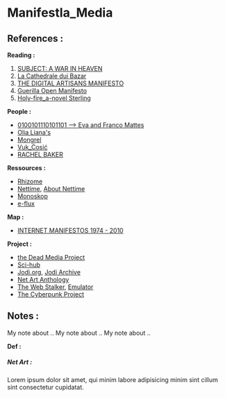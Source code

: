 # Manifestla_Media




## References :


**Reading :**

1. [SUBJECT: A WAR IN HEAVEN](./writing/reading/virus.pdf)
2. [La Cathedrale dui Bazar](./writing/reading/cathedrale-bazar.pdf)
3. [THE DIGITAL ARTISANS MANIFESTO](https://www.nettime.org/Lists-Archives/nettime-l-9705/msg00120.html)
4. [Guerilla Open Manifesto](./writing/reading/Guerilla_Open_Manifesto.pdf)
5. [Holy-fire_a-novel Sterling](./writing/reading/Holy-fire_a-novel--Sterling,Bruce--Bantam.pdf)

**People :**

- [0100101110101101 --> Eva and Franco Mattes](https://0100101110101101.org/works/)
- [Olia Liana's](http://art.teleportacia.org/#CenterOfTheUniverse)
- [Mongrel](https://monoskop.org/Mongrel)
- [Vuk_Ćosić](https://monoskop.org/Vuk_Ćosić)
- [RACHEL BAKER](https://www.irational.org/tm/baker_cv.html)

**Ressources :**

- [Rhizome](https://rhizome.org/)
- [Nettime](https://nettime.org/), [About Nettime](https://nettime.org/nettime/DOCS/1/toc(2).html)
- [Monoskop](https://monoskop.org/Monoskop)
- [e-flux](https://www.e-flux.com)

**Map :**

- [INTERNET MANIFESTOS 1974 - 2010](./writing/reading/InternetManiefstos_Graph.pdf)

**Project :**

- [the Dead Media Project](http://www.deadmedia.org/)
- [Sci-hub](https://www.sci-hub.st/about)
- [Jodi.org](http://blogspot.jodi.org/), [Jodi Archive](https://joid.org/archive/)
- [Net Art Anthology](https://anthology.rhizome.org/)
- [The Web Stalker](http://www.medienkunstnetz.de/works/webstalker/), [Emulator](https://sites.rhizome.org/anthology/webstalker.html)
- [The Cyberpunk Project](http://project.cyberpunk.ru)


## Notes :

My note about ..[]()
My note about ..[]()
My note about ..[]()


**Def :**

##### Net Art :

Lorem ipsum dolor sit amet, qui minim labore adipisicing minim sint cillum sint consectetur cupidatat.
